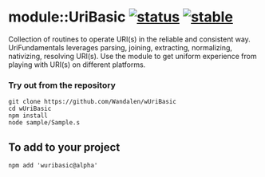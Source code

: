 # module::UriBasic [![status](https://github.com/Wandalen/wUriBasic/workflows/publish/badge.svg)](https://github.com/Wandalen/wUriBasic/actions?query=workflow%3Apublish) [![stable](https://img.shields.io/badge/stability-stable-green.svg)](https://github.com/emersion/stability-badges#stable)

Collection of routines to operate URI(s) in the reliable and consistent way. UriFundamentals leverages parsing, joining, extracting, normalizing, nativizing, resolving URI(s). Use the module to get uniform experience from playing with URI(s) on different platforms.

### Try out from the repository
```
git clone https://github.com/Wandalen/wUriBasic
cd wUriBasic
npm install
node sample/Sample.s
```

## To add to your project
```
npm add 'wuribasic@alpha'
```
